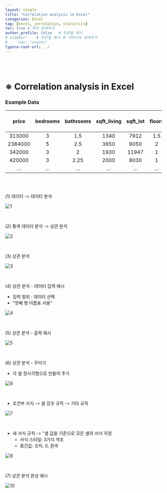 ```yaml
---
layout: single
title: "Correlation analysis in Excel"
categories: Excel
tag: [excel, correlation, statistics]
toc: true # 목차 보여주기
author_profile: false   # 프로필 제거
# sidebar:    # 프로필 제거 후 사이드바 보여주기
#     nav: "counts"
typora-root-url: ../
---
```


<br><br>

# ※ Correlation analysis in Excel

### Example Data

| **price** | **bedrooms** | **bathrooms** | **sqft_living** | **sqft_lot** | **floors** | **waterfront** | **view** | **condition** | **Year Diff renovated** | **Year Diff built** | **sqft_above** | **sqft_basement** |
|:---------:|:------------:|:-------------:|:---------------:|:------------:|:----------:|:--------------:|:--------:|:-------------:|:-----------------------:|:-------------------:|:--------------:|:-----------------:|
| 313000    | 3            | 1.5           | 1340            | 7912         | 1.5        | 0              | 0        | 3             | 9                       | 59                  | 1340           | 0                 |
| 2384000   | 5            | 2.5           | 3650            | 9050         | 2          | 0              | 4        | 5             | 0                       | 93                  | 3370           | 280               |
| 342000    | 3            | 2             | 1930            | 11947        | 1          | 0              | 0        | 4             | 0                       | 48                  | 1930           | 0                 |
| 420000    | 3            | 2.25          | 2000            | 8030         | 1          | 0              | 0        | 4             | 0                       | 51                  | 1000           | 1000              |
| …         | …            | …             | …               | …            | …          | …              | …        | …             | …                       | …                   | …              | …                 |

<br>
<br>

(1) 데이터 -> 데이터 분석

![1]({{site.url}}/images/2024-03-20-excel-correlation/1_1.JPG)

<br>

(2) 통계 데이터 분석 -> 상관 분석

![2]({{site.url}}/images/2024-03-20-excel-correlation/2.JPG)

<br>

(3) 상관 분석

![3]({{site.url}}/images/2024-03-20-excel-correlation/3.JPG)

<br>

(4) 상관 분석 - 데이터 입력 예시
- 입력 범위 : 데이터 선택
- "첫째 행 이름표 사용"

![4]({{site.url}}/images/2024-03-20-excel-correlation/4.JPG)

<br>

(5) 상관 분석 - 출력 예시

![5]({{site.url}}/images/2024-03-20-excel-correlation/5.JPG)

<br>

(6) 상관 분석 - 꾸미기
- 각 셀 정사각형으로 만들어 주기

![6]({{site.url}}/images/2024-03-20-excel-correlation/6.JPG)

<br>

- 조건부 서식 -> 셀 강조 규칙 -> 기타 규칙

![7]({{site.url}}/images/2024-03-20-excel-correlation/7_1.JPG)

<br>

- 새 서식 규칙 -> "셀 값을 기준으로 모든 셀의 서식 지정
  - 서식 스타일: 3가지 색조
  - 중간값: 숫자, 0, 흰색

![8]({{site.url}}/images/2024-03-20-excel-correlation/8_1.JPG)

<br>

(7) 상관 분석 완성 예시

![10]({{site.url}}/images/2024-03-20-excel-correlation/10.JPG)